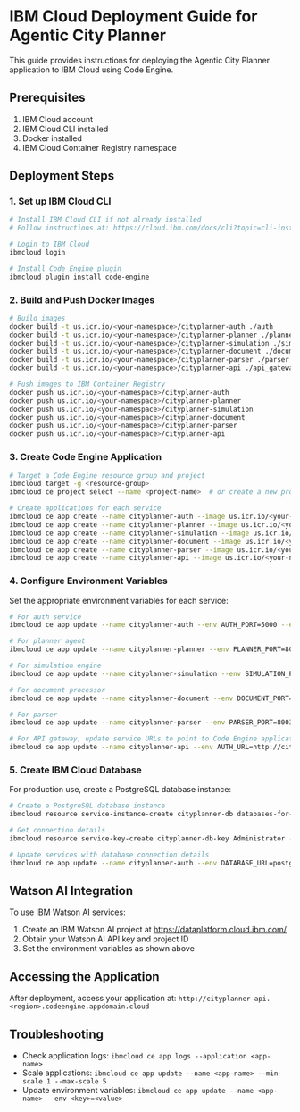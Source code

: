 # IBM Cloud Deployment Guide for Agentic City Planner

This guide provides instructions for deploying the Agentic City Planner application to IBM Cloud using Code Engine.

## Prerequisites

1. IBM Cloud account
2. IBM Cloud CLI installed
3. Docker installed
4. IBM Cloud Container Registry namespace

## Deployment Steps

### 1. Set up IBM Cloud CLI

```bash
# Install IBM Cloud CLI if not already installed
# Follow instructions at: https://cloud.ibm.com/docs/cli?topic=cli-install-ibmcloud-cli

# Login to IBM Cloud
ibmcloud login

# Install Code Engine plugin
ibmcloud plugin install code-engine
```

### 2. Build and Push Docker Images

```bash
# Build images
docker build -t us.icr.io/<your-namespace>/cityplanner-auth ./auth
docker build -t us.icr.io/<your-namespace>/cityplanner-planner ./planner-agent
docker build -t us.icr.io/<your-namespace>/cityplanner-simulation ./simulation-engine
docker build -t us.icr.io/<your-namespace>/cityplanner-document ./document-processor
docker build -t us.icr.io/<your-namespace>/cityplanner-parser ./parser
docker build -t us.icr.io/<your-namespace>/cityplanner-api ./api_gateway.py

# Push images to IBM Container Registry
docker push us.icr.io/<your-namespace>/cityplanner-auth
docker push us.icr.io/<your-namespace>/cityplanner-planner
docker push us.icr.io/<your-namespace>/cityplanner-simulation
docker push us.icr.io/<your-namespace>/cityplanner-document
docker push us.icr.io/<your-namespace>/cityplanner-parser
docker push us.icr.io/<your-namespace>/cityplanner-api
```

### 3. Create Code Engine Application

```bash
# Target a Code Engine resource group and project
ibmcloud target -g <resource-group>
ibmcloud ce project select --name <project-name>  # or create a new project with: ibmcloud ce project create --name <project-name>

# Create applications for each service
ibmcloud ce app create --name cityplanner-auth --image us.icr.io/<your-namespace>/cityplanner-auth --port 5000 --env JWT_SECRET=<your-secret>
ibmcloud ce app create --name cityplanner-planner --image us.icr.io/<your-namespace>/cityplanner-planner --port 8000 --env IBM_WATSONX_API_KEY=<your-api-key> --env IBM_WATSONX_PROJECT_ID=<your-project-id>
ibmcloud ce app create --name cityplanner-simulation --image us.icr.io/<your-namespace>/cityplanner-simulation --port 8001
ibmcloud ce app create --name cityplanner-document --image us.icr.io/<your-namespace>/cityplanner-document --port 8002 --env WATSONX_APIKEY=<your-api-key> --env WATSONX_PROJECT_ID=<your-project-id>
ibmcloud ce app create --name cityplanner-parser --image us.icr.io/<your-namespace>/cityplanner-parser --port 8003
ibmcloud ce app create --name cityplanner-api --image us.icr.io/<your-namespace>/cityplanner-api --port 8080
```

### 4. Configure Environment Variables

Set the appropriate environment variables for each service:

```bash
# For auth service
ibmcloud ce app update --name cityplanner-auth --env AUTH_PORT=5000 --env JWT_SECRET=<your-secret>

# For planner agent
ibmcloud ce app update --name cityplanner-planner --env PLANNER_PORT=8000 --env IBM_WATSONX_API_KEY=<your-api-key> --env IBM_WATSONX_URL=https://us-south.ml.cloud.ibm.com --env IBM_WATSONX_PROJECT_ID=<your-project-id> --env MODEL_NAME=ibm/granite-3-2-8b-instruct

# For simulation engine
ibmcloud ce app update --name cityplanner-simulation --env SIMULATION_PORT=8001

# For document processor
ibmcloud ce app update --name cityplanner-document --env DOCUMENT_PORT=8002 --env WATSONX_APIKEY=<your-api-key> --env WATSONX_URL=https://us-south.ml.cloud.ibm.com --env WATSONX_PROJECT_ID=<your-project-id> --env EMBEDDING_MODEL_ID=ibm/slate-125m-english-rtrvr

# For parser
ibmcloud ce app update --name cityplanner-parser --env PARSER_PORT=8003

# For API gateway, update service URLs to point to Code Engine applications
ibmcloud ce app update --name cityplanner-api --env AUTH_URL=http://cityplanner-auth.<region>.codeengine.appdomain.cloud --env PLANNER_URL=http://cityplanner-planner.<region>.codeengine.appdomain.cloud --env SIMULATION_URL=http://cityplanner-simulation.<region>.codeengine.appdomain.cloud --env DOCUMENT_URL=http://cityplanner-document.<region>.codeengine.appdomain.cloud --env PARSER_URL=http://cityplanner-parser.<region>.codeengine.appdomain.cloud
```

### 5. Create IBM Cloud Database

For production use, create a PostgreSQL database instance:

```bash
# Create a PostgreSQL database instance
ibmcloud resource service-instance-create cityplanner-db databases-for-postgresql standard us-south -p '{"members_disk_allocation_mb": "10240", "members_memory_allocation_mb": "1024"}'

# Get connection details
ibmcloud resource service-key-create cityplanner-db-key Administrator --instance-name cityplanner-db

# Update services with database connection details
ibmcloud ce app update --name cityplanner-auth --env DATABASE_URL=postgresql://<username>:<password>@<hostname>:<port>/<database>
```

## Watson AI Integration

To use IBM Watson AI services:

1. Create an IBM Watson AI project at https://dataplatform.cloud.ibm.com/
2. Obtain your Watson AI API key and project ID
3. Set the environment variables as shown above

## Accessing the Application

After deployment, access your application at:
`http://cityplanner-api.<region>.codeengine.appdomain.cloud`

## Troubleshooting

- Check application logs: `ibmcloud ce app logs --application <app-name>`
- Scale applications: `ibmcloud ce app update --name <app-name> --min-scale 1 --max-scale 5`
- Update environment variables: `ibmcloud ce app update --name <app-name> --env <key>=<value>`
